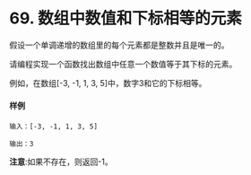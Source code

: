 # 69. 数组中数值和下标相等的元素

假设一个单调递增的数组里的每个元素都是整数并且是唯一的。

请编程实现一个函数找出数组中任意一个数值等于其下标的元素。

例如，在数组[-3, -1, 1, 3, 5]中，数字3和它的下标相等。

#### 样例

```
输入：[-3, -1, 1, 3, 5]

输出：3
```

**注意**:如果不存在，则返回-1。